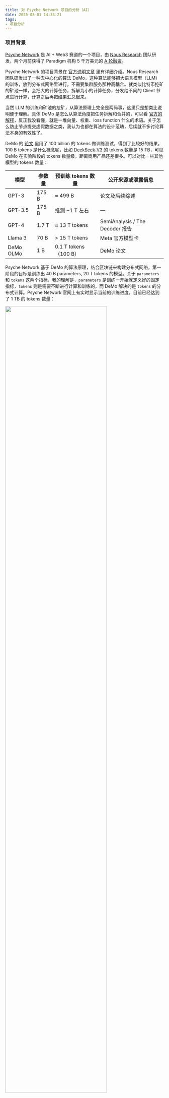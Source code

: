 ```yaml
---
title: 对 Psyche Network 项目的分析（AI）
date: 2025-08-01 14:33:21
tags:
- 项目分析
---
```


### 项目背景

[Psyche Network](https://psyche.network/runs) 是 AI + Web3 赛道的一个项目，由 [Nous Research](https://nousresearch.com/) 团队研发，两个月前获得了 Paradigm 机构 5 千万美元的 [A 轮融资](https://cointelegraph.com/news/nous-research-raises-50m-paradigm-decentralized-ai-solana)。

Psyche Network 的项目背景在 [官方说明文章](https://nousresearch.com/nous-psyche/) 里有详细介绍。Nous Research 团队研发出了一种去中心化的算法 DeMo，这种算法能够把大语言模型（LLM）的训练，放到分布式网络里进行，不需要集群服务那种高耦合。就类似比特币挖矿的矿池一样，会把大的计算任务，拆解为小的计算任务，分发给不同的 Client 节点进行计算，计算之后再把结果汇总起来。

当然 LLM 的训练和矿池的挖矿，从算法原理上完全是两码事，这里只是想类比说明便于理解。具体 DeMo 是怎么从算法角度把任务拆解和合并的，可以看 [官方的解释](https://blog.lambdaclass.com/introducing-demo-decoupled-momentum-optimization-for-efficient-distributed-llm-training/)，反正我没看懂，就是一堆向量、权重、loss function 什么的术语。关于怎么防止节点提交虚假数据之类，我认为也都在算法的设计范畴，后续就不多讨论算法本身的有效性了。

DeMo 的 [论文](https://arxiv.org/pdf/2411.19870) 里用了 100 billion 的 tokens 做训练测试，得到了比较好的结果。100 B tokens 是什么概念呢，比如 [DeekSeek-V3](https://github.com/deepseek-ai/DeepSeek-V3?tab=readme-ov-file#4-evaluation-results) 的 tokens 数量是 15 TB，可见 DeMo 在实验阶段的 tokens 数量级，距离商用产品还差很多。可以对比一些其他模型的 tokens 数量：

| 模型 | 参数量| 预训练 tokens 数量 | 公开来源或泄露信息 |
|------|----------------------|--------------------|--------------------|
| GPT-3 | 175 B | ≈ 499 B| 论文及后续综述 |
| GPT-3.5| 175 B |推测 ~1 T 左右| — |
| GPT-4 | 1.7 T| ≈ 13 T tokens | SemiAnalysis / The Decoder 报告 |
| Llama 3| 70 B | > 15 T tokens | Meta 官方模型卡 |
| DeMo OLMo| 1 B | 0.1 T tokens（100 B） | DeMo 论文 |

Psyche Network 基于 DeMo 的算法原理，结合区块链来构建分布式网络，第一阶段的目标是训练出 40 B parameters, 20 T tokens 的模型。关于 `parameters` 和 `tokens` 这两个指标，我的理解是，`parameters` 是训练一开始就定义好的固定指标，`tokens` 则是需要不断进行计算和训练的，而 DeMo 解决的是 `tokens` 的分布式计算。Psyche Network 官网上有实时显示当前的训练进度，目前已经达到了 1 TB 的 tokens 数量：

<img src="1.png" width="80%">

这个模型训练完，也许可以接近 GPT-3 的水平。对比来看虽然 tokens 数量比 GPT-3 多，但是 parameters 比 GPT-3 少，所以最终效果应该不如 GPT-3。

### 项目结构

Psyche Network 的 [文档](https://docs.psyche.network/explain/index.html) 里有介绍整体的项目结构，比较好理解，有一个中心化的 Coordinator 负责创建训练任务，其余的 Client 负责接收任务、提交任务结果。在没有区块链的场景下，Coordinator 与 Client 之间的通信是通过直接的 TCP 连接完成的。而有了区块链之后，Coordinator 和 Client 之间就是通过区块链来传递消息了。

<img src="2.png" width="40%">

Psyche Network 的 [代码仓库](https://github.com/PsycheFoundation/psyche/tree/main/architectures) 里同时保留了 `centralized` 和 `decentralized` 两个版本的代码架构，这其实不太是好事，因为说明这个项目原本可以中心化运行，只是现在在做一些去中心化改造。这样的项目去中心化程度肯定是有限的。

而所谓去中心化版本的部分，Psyche Network 选择了 Solana 来作为运行智能合约的区块链平台，这也许和 Psyche Network 原本的项目就是用 Rust 语言有关。

代码仓库的 decentralized 目录下，有一些 Solana 的合约代码，这些 Solana 合约承担起了创建训练任务、计算每个 Client 节点的奖励、分发奖励的功能。

Psyche Network 目前只是测试网阶段，链上交易也都是在 Solana 的 Devnet 上进行，可以直接看合约文件里的 `declare_id!()` 语句，里面写的就是合约地址，比如 coordinator 的合约地址是 `HR8RN2TP9E9zsi2kjhvPbirJWA1R6L6ruf4xNNGpjU5Y`，能在 [区块链浏览器](https://solscan.io/account/HR8RN2TP9E9zsi2kjhvPbirJWA1R6L6ruf4xNNGpjU5Y?cluster=devnet) 上看到频繁的交易记录。

至于奖励的计算，因为有 Coordinator 这个中心化角色的存在，所以事情比较简单，Coordinator 在收到 Client 地任务结果后进行验证，如果没问题，则发起一笔链上交易，给 Client 记分。具体代码是 [这两行](https://github.com/PsycheFoundation/psyche/blob/main/architectures/decentralized/solana-coordinator/programs/solana-coordinator/src/instance_state.rs#L146-L149)：

<img src="3.png" width="80%">

每个 Client 的分数都记录在合约里，Client 想领取奖励，就自己到 treasurer 合约上 claim，treasurer 会根据分数和汇率计算并转账代币。

那么 treasurer 分发的奖励是哪个代币呢？具体代币是 Coordinator 在创建任务的时候 [指定的](https://github.com/PsycheFoundation/psyche/blob/main/architectures/decentralized/solana-treasurer/programs/solana-treasurer/src/logic/run_create.rs#L34)，只要是标准的 SPL 代币都可以。

<img src="4.png" width="70%">

所以整体来看，Psyche Network 是利用 Solana 区块链来记录任务 Meta 信息、计算任务奖励、分发奖励等。只要 Client 的加入是 permissonless 的，Psyche Network 就确实达到了和宣传一样的效果，让 LLM 模型训练的算力去中心化。

而代币的分发和奖励虽然是区块链项目的常规操作，但是至少附加了公开透明等特性，而且不出意外的话，Psyche Network 最终会走到发币的一步，到时候任务奖励可能全用 Psyche Network 自己的代币进行，或者演变为 LLM 训练的任务平台，任何第三方都可以创建任务和分发奖励之类，像 Eigne Layer 那样。



